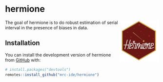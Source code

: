 
<!-- README.md is generated from README.Rmd. Please edit that file -->

# hermione

<img src='man/figures/hermione_logo.png' align="right" height="138.5" />

<!-- badges: start -->

<!-- badges: end -->

The goal of hermione is to do robust estimation of serial interval in
the presence of biases in data.

## Installation

You can install the development version of hermione from
[GitHub](https://github.com/) with:

``` r
# install.packages("devtools")
remotes::install_github("mrc-ide/hermione")
```
